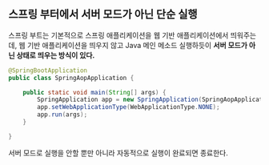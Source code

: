 ## 스프링 부터에서 서버 모드가 아닌 단순 실행

스프링 부트는 기본적으로 스프링 애플리케이션을 웹 기반 애플리케이션에서 띄워주는데, 웹 기반 애플리케이션을 띄우지 않고 Java 메인 메소드 실행하듯이 **서버 모드가 아닌 상태로 띄우는 방식이 있다.**

~~~java
@SpringBootApplication
public class SpringAopApplication {

	public static void main(String[] args) {
		SpringApplication app = new SpringApplication(SpringAopApplication.class);
		app.setWebApplicationType(WebApplicationType.NONE);
		app.run(args);
	}

}
~~~

서버 모드로 실행을 안할 뿐만 아니라 자동적으로 실행이 완료되면 종료한다.